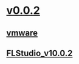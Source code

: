 # [v0.0.2](https://github.com/littleflute/software1/edit/master/README.md)
## [vmware](https://github.com/littleflute/bljob/tree/master/vmware)
## [FLStudio_v10.0.2](https://github.com/littleflute/software1/releases/download/FLStudio10/FL.Studio.v10.0.2.rar)
